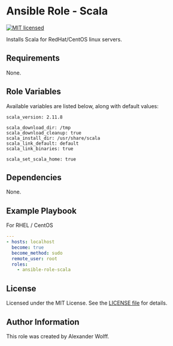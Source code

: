 # Ansible Role - Scala

[![MIT licensed](https://img.shields.io/badge/license-MIT-blue.svg)](https://raw.githubusercontent.com/wolffaxn/ansible-role-scala/master/LICENSE)

Installs Scala for RedHat/CentOS linux servers.

## Requirements

None.

## Role Variables

Available variables are listed below, along with default values:

    scala_version: 2.11.8

    scala_download_dir: /tmp
    scala_download_cleanup: true
    scala_install_dir: /usr/share/scala
    scala_link_default: default
    scala_link_binaries: true

    scala_set_scala_home: true

## Dependencies

None.

## Example Playbook

For RHEL / CentOS

```yaml
---
- hosts: localhost
  become: true
  become_method: sudo
  remote_user: root
  roles:
    - ansible-role-scala
```
## License

Licensed under the MIT License. See the [LICENSE file](LICENSE) for details.

## Author Information

This role was created by Alexander Wolff.
